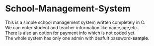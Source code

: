 # School-Management-System
This is a simple school management system written completely in C.  
We can enter student and teacher information like name,age,etc.  
There is also an option for payment info which is not coded yet.  
The whole system has only one admin with deafult password-**sample**.
